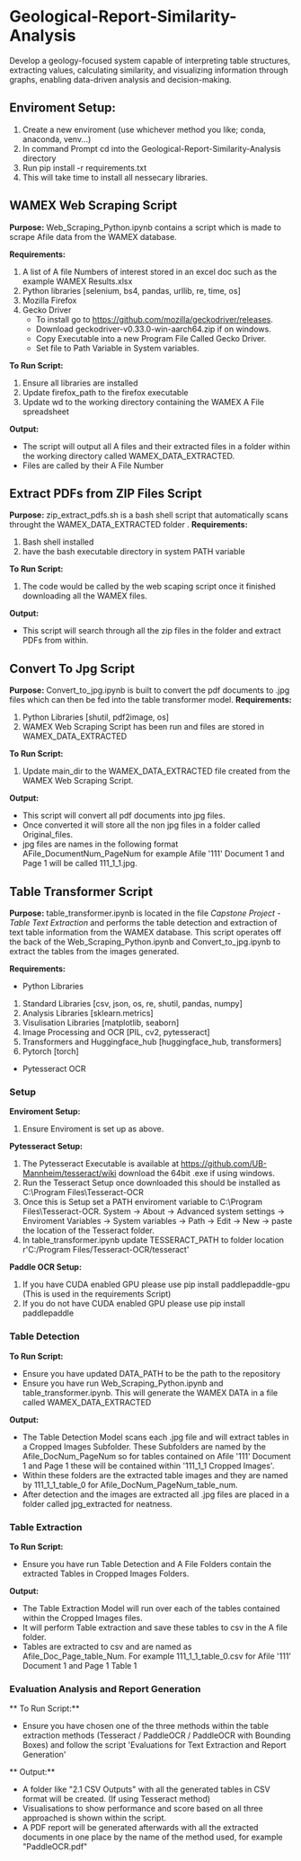 # Geological-Report-Similarity-Analysis
Develop a geology-focused system capable of interpreting table structures, extracting values, calculating similarity, and visualizing information through graphs, enabling data-driven analysis and decision-making.

## Enviroment Setup:
1. Create a new enviroment (use whichever method you like; conda, anaconda, venv...)
2. In command Prompt cd into the Geological-Report-Similarity-Analysis directory
3. Run pip install -r requirements.txt
4. This will take time to install all nessecary libraries. 

## WAMEX Web Scraping Script
**Purpose:** Web_Scraping_Python.ipynb contains a script which is made to scrape Afile data from the WAMEX database.

**Requirements:** 
1. A list of A file Numbers of interest stored in an excel doc such as the example WAMEX Results.xlsx
2. Python libraries [selenium, bs4, pandas, urllib, re, time, os]
3. Mozilla Firefox
4. Gecko Driver
   - To install go to https://github.com/mozilla/geckodriver/releases.
   - Download geckodriver-v0.33.0-win-aarch64.zip if on windows.
   - Copy Executable into a new Program File Called Gecko Driver.
   - Set file to Path Variable in System variables.

**To Run Script:**
1. Ensure all libraries are installed
2. Update firefox_path to the firefox executable
3. Update wd to the working directory containing the WAMEX A File spreadsheet

**Output:**
- The script will output all A files and their extracted files in a folder within the working directory called WAMEX_DATA_EXTRACTED.
- Files are called by their A File Number

## Extract PDFs from ZIP Files Script
**Purpose:** zip_extract_pdfs.sh is a bash shell script that automatically scans throught the WAMEX_DATA_EXTRACTED folder .
**Requirements:**
1. Bash shell installed 
2. have the bash executable directory in system PATH variable

**To Run Script:**
1. The code would be called by the web scaping script once it finished downloading all the WAMEX files.

**Output:**
- This script will search through all the zip files in the folder and extract PDFs from within.

## Convert To Jpg Script
**Purpose:** Convert_to_jpg.ipynb is built to convert the pdf documents to .jpg files which can then be fed into the table transformer model.
**Requirements:**
1. Python Libraries [shutil, pdf2image, os]
2. WAMEX Web Scraping Script has been run and files are stored in WAMEX_DATA_EXTRACTED

**To Run Script:**
1. Update main_dir to the WAMEX_DATA_EXTRACTED file created from the WAMEX Web Scraping Script.

**Output:**
- This script will convert all pdf documents into jpg files.
- Once converted it will store all the non jpg files in a folder called Original_files.
- jpg files are names in the following format AFile_DocumentNum_PageNum for example Afile '111' Document 1 and Page 1 will be called 111_1_1.jpg.

## Table Transformer Script

**Purpose:** table_transformer.ipynb is located in the file _Capstone Project - Table Text Extraction_ and performs the table detection and extraction of text table information from the WAMEX database. This script operates off the back of the  Web_Scraping_Python.ipynb and Convert_to_jpg.ipynb to extract the tables from the images generated. 

**Requirements:**
- Python Libraries
1. Standard Libraries [csv, json, os, re, shutil, pandas, numpy]
2. Analysis Libraries [sklearn.metrics]
3. Visulisation Libraries [matplotlib, seaborn]
4. Image Processing and OCR [PIL, cv2, pytesseract]
5. Transformers and Huggingface_hub [huggingface_hub, transformers]
6. Pytorch [torch]
- Pytesseract OCR

### Setup 

**Enviroment Setup:**
1. Ensure Enviroment is set up as above. 

**Pytesseract Setup:**
1. The Pytesseract Executable is available at https://github.com/UB-Mannheim/tesseract/wiki download the 64bit .exe if using windows.
2. Run the Tesseract Setup once downloaded this should be installed as C:\Program Files\Tesseract-OCR
3. Once this is Setup set a PATH enviroment variable to C:\Program Files\Tesseract-OCR. System -> About -> Advanced system settings -> Enviroment Variables -> System variables -> Path -> Edit -> New -> paste the location of the Tesseract folder.
4. In table_transformer.ipynb update TESSERACT_PATH to folder location r'C:/Program Files/Tesseract-OCR/tesseract'

**Paddle OCR Setup:**
1. If you have CUDA enabled GPU please use pip install paddlepaddle-gpu (This is used in the requirements Script)
2. If you do not have CUDA enabled GPU please use pip install paddlepaddle

### Table Detection

**To Run Script:**
- Ensure you have updated DATA_PATH to be the path to the repository
- Ensure you have run Web_Scraping_Python.ipynb and table_transformer.ipynb. This will generate the WAMEX DATA in a file called WAMEX_DATA_EXTRACTED

**Output:**
- The Table Detection Model scans each .jpg file and will extract tables in a Cropped Images Subfolder. These Subfolders are named by the Afile_DocNum_PageNum so for tables contained on Afile '111' Document 1 and Page 1 these will be contained within '111_1_1 Cropped Images'.
- Within these folders are the extracted table images and they are named by 111_1_1_table_0 for Afile_DocNum_PageNum_table_num.
- After detection and the images are extracted all .jpg files are placed in a folder called jpg_extracted for neatness.

### Table Extraction

**To Run Script:**
- Ensure you have run Table Detection and A File Folders contain the extracted Tables in Cropped Images Folders.

**Output:**
- The Table Extraction Model will run over each of the tables contained within the Cropped Images files.
- It will perform Table extraction and save these tables to csv in the A file folder.
- Tables are extracted to csv and are named as Afile_Doc_Page_table_Num. For example 111_1_1_table_0.csv for Afile '111' Document 1 and Page 1 Table 1

### Evaluation Analysis and Report Generation

** To Run Script:**
- Ensure you have chosen one of the three methods within the table extraction methods (Tesseract / PaddleOCR / PaddleOCR with Bounding Boxes) and follow the script 'Evaluations for Text Extraction and Report Generation'

** Output:**
- A folder like "2.1 CSV Outputs" with all the generated tables in CSV format will be created. (If using Tesseract method)
- Visualisations to show performance and score based on all three approached is shown within the script. 
- A PDF report will be generated afterwards with all the extracted documents in one place by the name of the method used, for example "PaddleOCR.pdf" 

 


